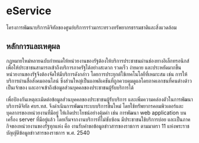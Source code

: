 # eService
โครงการพัฒนาบริการดิจิทัลของศูนย์บริการรร่วมกระทรวงทรัพยากรธรรมชาติและสิ่งแวดล้อม

## หลักการและเหตุผล
กฎหมายใหม่หลายฉบับกำหนดให้หน่วยงานของรัฐต้องให้บริการประชาชนผ่านช่องทางอิเล็กทรอนิกส์ เพื่อให้ประชาชนสามารถเข้าถึงบริการภาครัฐได้อย่างสะดวก รวดเร็ว ง่ายดาย และประหยัดมากขึ้น หน่วยงานของรัฐจึงต้องจัดให้มีบริการดังกล่าว โดยการประยุกต์ใช้เทคโนโลยีที่เหมาะสม เช่น การให้บริการผ่านสื่อสังคมออนไลน์ ซึ่งส่วนใหญ่เป็นแอพลิเคชันที่ถูกควบคุมดูแลโดยภาคเอกชนที่คนต่างด้าวเป็นเจ้าของ และอาจเข้าถึงข้อมูลส่วนบุคคลของประชาชนผู้รับบริการได้

เพื่อป้องกันเหตุละเมิดต่อข้อมูลส่วนบุคคลของประชาชนผู้รับบริการ และเพิ่มความคล่องตัวในการพัฒนาบริการดิจิทัล ศบร.ทส. จึงดำเนินการพัฒนาระบบบริการขึ้นใหม่ โดยใช้ทรัพยากรคอมพิวเตอร์และบุคลากรของหน่วยงานที่มีอยู่ ให้เกิดประโยชน์อย่างคุ้มค่า เช่น การพัฒนา web application บนเครื่อง server ที่มีอยู่แล้ว โดยเริ่มจากงานบริการที่ไม่ซับซ้อน มีประชาชนใช้บริการบ่อย และเป็นภาคกิจของหน่วยงานของรัฐทุกแห่ง คือ งานรับคำขอข้อมูลข่าวสารของราชการ ตามมาตรา 11 แห่งพระราชบัญญัติข้อมูลข่าวสารของราชการ พ.ศ. 2540

##



